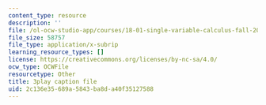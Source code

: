```yaml
---
content_type: resource
description: ''
file: /ol-ocw-studio-app/courses/18-01-single-variable-calculus-fall-2006/2c136e35689a5843ba8da40f35127588_MK_0QHbUnIA.vtt
file_size: 58757
file_type: application/x-subrip
learning_resource_types: []
license: https://creativecommons.org/licenses/by-nc-sa/4.0/
ocw_type: OCWFile
resourcetype: Other
title: 3play caption file
uid: 2c136e35-689a-5843-ba8d-a40f35127588
---
```

